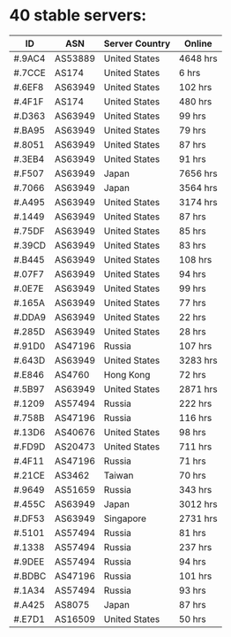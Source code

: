 # 40 stable servers:

| ID | ASN | Server Country | Online |
| ------ | ------ | ------ | ------ |
| #.9AC4 | AS53889 | United States | 4648 hrs |
| #.7CCE | AS174 | United States | 6 hrs |
| #.6EF8 | AS63949 | United States | 102 hrs |
| #.4F1F | AS174 | United States | 480 hrs |
| #.D363 | AS63949 | United States | 99 hrs |
| #.BA95 | AS63949 | United States | 79 hrs |
| #.8051 | AS63949 | United States | 87 hrs |
| #.3EB4 | AS63949 | United States | 91 hrs |
| #.F507 | AS63949 | Japan | 7656 hrs |
| #.7066 | AS63949 | Japan | 3564 hrs |
| #.A495 | AS63949 | United States | 3174 hrs |
| #.1449 | AS63949 | United States | 87 hrs |
| #.75DF | AS63949 | United States | 85 hrs |
| #.39CD | AS63949 | United States | 83 hrs |
| #.B445 | AS63949 | United States | 108 hrs |
| #.07F7 | AS63949 | United States | 94 hrs |
| #.0E7E | AS63949 | United States | 99 hrs |
| #.165A | AS63949 | United States | 77 hrs |
| #.DDA9 | AS63949 | United States | 22 hrs |
| #.285D | AS63949 | United States | 28 hrs |
| #.91D0 | AS47196 | Russia | 107 hrs |
| #.643D | AS63949 | United States | 3283 hrs |
| #.E846 | AS4760 | Hong Kong | 72 hrs |
| #.5B97 | AS63949 | United States | 2871 hrs |
| #.1209 | AS57494 | Russia | 222 hrs |
| #.758B | AS47196 | Russia | 116 hrs |
| #.13D6 | AS40676 | United States | 98 hrs |
| #.FD9D | AS20473 | United States | 711 hrs |
| #.4F11 | AS47196 | Russia | 71 hrs |
| #.21CE | AS3462 | Taiwan | 70 hrs |
| #.9649 | AS51659 | Russia | 343 hrs |
| #.455C | AS63949 | Japan | 3012 hrs |
| #.DF53 | AS63949 | Singapore | 2731 hrs |
| #.5101 | AS57494 | Russia | 81 hrs |
| #.1338 | AS57494 | Russia | 237 hrs |
| #.9DEE | AS57494 | Russia | 94 hrs |
| #.BDBC | AS47196 | Russia | 101 hrs |
| #.1A34 | AS57494 | Russia | 93 hrs |
| #.A425 | AS8075 | Japan | 87 hrs |
| #.E7D1 | AS16509 | United States | 50 hrs |


